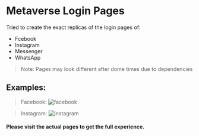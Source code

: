 # Metaverse Login Pages

Tried to create the exact replicas of the login pages of:
- Fcebook
- Instagram
- Messenger
- WhatsApp

> Note: Pages may look different after dome times due to dependencies


## Examples:

> Facebook:
  ![facebook](https://i.ibb.co/YWqZvky/Screenshot-66.png)
  
> Instagram:
  ![instagram](https://i.ibb.co/51MwFty/Screenshot-67.png)
  
#### Please visit the actual pages to get the full experience.
